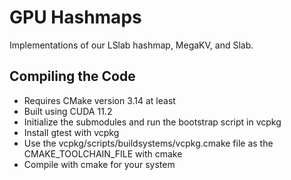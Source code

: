 # GPU Hashmaps

Implementations of our LSlab hashmap, MegaKV, and Slab.

## Compiling the Code

- Requires CMake version 3.14 at least
- Built using CUDA 11.2 
- Initialize the submodules and run the bootstrap script in vcpkg
- Install gtest with vcpkg
- Use the vcpkg/scripts/buildsystems/vcpkg.cmake file as 
  the CMAKE_TOOLCHAIN_FILE with cmake
- Compile with cmake for your system